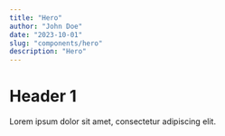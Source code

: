 ```yaml
---
title: "Hero"
author: "John Doe"
date: "2023-10-01"
slug: "components/hero"
description: "Hero"
---
```


# Header 1

Lorem ipsum dolor sit amet, consectetur adipiscing elit.
